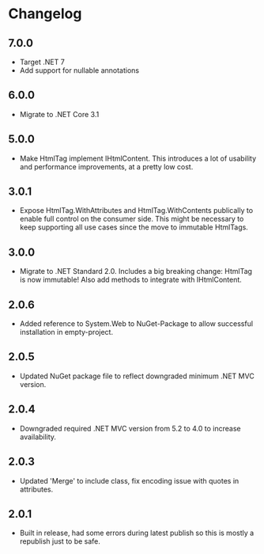 # Changelog

## 7.0.0

- Target .NET 7
- Add support for nullable annotations

## 6.0.0

- Migrate to .NET Core 3.1

## 5.0.0

- Make HtmlTag implement IHtmlContent. This introduces a lot of usability and performance improvements, at a pretty low cost.

## 3.0.1

- Expose HtmlTag.WithAttributes and HtmlTag.WithContents publically to enable full control on the consumer side. This might be necessary to keep supporting all use cases since the
  move to immutable HtmlTags.

## 3.0.0

- Migrate to .NET Standard 2.0. Includes a big breaking change: HtmlTag is now immutable! Also add methods to integrate with IHtmlContent.

## 2.0.6

- Added reference to System.Web to NuGet-Package to allow successful installation in empty-project.

## 2.0.5

- Updated NuGet package file to reflect downgraded minimum .NET MVC version.

## 2.0.4

- Downgraded required .NET MVC version from 5.2 to 4.0 to increase availability.

## 2.0.3

- Updated 'Merge' to include class, fix encoding issue with quotes in attributes.

## 2.0.1

- Built in release, had some errors during latest publish so this is mostly a republish just to be safe.
